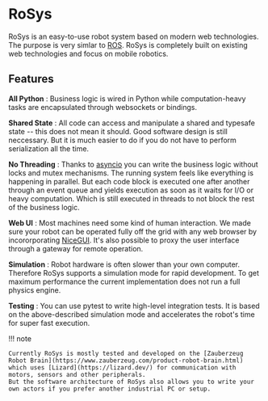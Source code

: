 # RoSys

RoSys is an easy-to-use robot system based on modern web technologies.
The purpose is very simlar to [ROS](https://www.ros.org/).
RoSys is completely built on existing web technologies and focus on mobile robotics.

## Features

**All Python**
: Business logic is wired in Python while computation-heavy tasks are encapsulated through websockets or bindings.

**Shared State**
: All code can access and manipulate a shared and typesafe state -- this does not mean it should.
Good software design is still neccessary.
But it is much easier to do if you do not have to perform serialization all the time.

**No Threading**
: Thanks to [asyncio](https://docs.python.org/3/library/asyncio.html) you can write the business logic without locks and mutex mechanisms.
The running system feels like everything is happening in parallel. But each code block is executed one after another through an event queue and yields execution as soon as it waits for I/O or heavy computation.
Which is still executed in threads to not block the rest of the business logic.

**Web UI**
: Most machines need some kind of human interaction.
We made sure your robot can be operated fully off the grid with any web browser by incororporating [NiceGUI](https://nicegui.io/).
It's also possible to proxy the user interface through a gateway for remote operation.

**Simulation**
: Robot hardware is often slower than your own computer.
Therefore RoSys supports a simulation mode for rapid development.
To get maximum performance the current implementation does not run a full physics engine.

**Testing**
: You can use pytest to write high-level integration tests.
It is based on the above-described simulation mode and accelerates the robot's time for super fast execution.

!!! note

    Currently RoSys is mostly tested and developed on the [Zauberzeug Robot Brain](https://www.zauberzeug.com/product-robot-brain.html) which uses [Lizard](https://lizard.dev/) for communication with motors, sensors and other peripherals.
    But the software architecture of RoSys also allows you to write your own actors if you prefer another industrial PC or setup.
